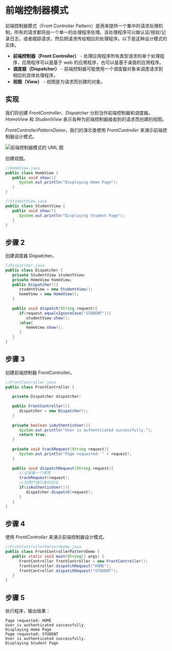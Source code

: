# 前端控制器模式

前端控制器模式（Front Controller Pattern）是用来提供一个集中的请求处理机制，所有的请求都将由一个单一的处理程序处理。该处理程序可以做认证/授权/记录日志，或者跟踪请求，然后把请求传给相应的处理程序。以下是这种设计模式的实体。

- **前端控制器（Front Controller）** - 处理应用程序所有类型请求的单个处理程序，应用程序可以是基于 web 的应用程序，也可以是基于桌面的应用程序。
- **调度器（Dispatcher）** - 前端控制器可能使用一个调度器对象来调度请求到相应的具体处理程序。
- **视图（View）** - 视图是为请求而创建的对象。

## 实现

我们将创建 *FrontController*、*Dispatcher* 分别当作前端控制器和调度器。*HomeView* 和 *StudentView* 表示各种为前端控制器接收到的请求而创建的视图。

*FrontControllerPatternDemo*，我们的演示类使用 *FrontController* 来演示前端控制器设计模式。

![前端控制器模式的 UML 图](https://www.runoob.com/wp-content/uploads/2014/08/frontcontroller_pattern_uml_diagram.jpg)

创建视图。

```java
//HomeView.java
public class HomeView {
   public void show(){
      System.out.println("Displaying Home Page");
   }
}
```

```java
//StudentView.java
public class StudentView {
   public void show(){
      System.out.println("Displaying Student Page");
   }
}
```

## 步骤 2

创建调度器 Dispatcher。

```java
//Dispatcher.java
public class Dispatcher {
   private StudentView studentView;
   private HomeView homeView;
   public Dispatcher(){
      studentView = new StudentView();
      homeView = new HomeView();
   }
 
   public void dispatch(String request){
      if(request.equalsIgnoreCase("STUDENT")){
         studentView.show();
      }else{
         homeView.show();
      }  
   }
}
```

## 步骤 3

创建前端控制器 FrontController。

```java
//FrontController.java
public class FrontController {
   
   private Dispatcher dispatcher;
 
   public FrontController(){
      dispatcher = new Dispatcher();
   }
 
   private boolean isAuthenticUser(){
      System.out.println("User is authenticated successfully.");
      return true;
   }
 
   private void trackRequest(String request){
      System.out.println("Page requested: " + request);
   }
 
   public void dispatchRequest(String request){
      //记录每一个请求
      trackRequest(request);
      //对用户进行身份验证
      if(isAuthenticUser()){
         dispatcher.dispatch(request);
      }  
   }
}
```

## 步骤 4

使用 *FrontController* 来演示前端控制器设计模式。

```java
//FrontControllerPatternDemo.java
public class FrontControllerPatternDemo {
   public static void main(String[] args) {
      FrontController frontController = new FrontController();
      frontController.dispatchRequest("HOME");
      frontController.dispatchRequest("STUDENT");
   }
}
```

## 步骤 5

执行程序，输出结果：

```
Page requested: HOME
User is authenticated successfully.
Displaying Home Page
Page requested: STUDENT
User is authenticated successfully.
Displaying Student Page
```